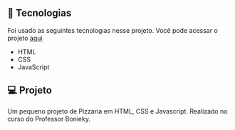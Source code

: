 ## 🚀 Tecnologias

Foi usado as seguintes tecnologias nesse projeto.
Você pode acessar o projeto [aqui](https://projeto-pizzaria.netlify.app/)

- HTML
- CSS
- JavaScript

## 💻 Projeto

Um pequeno projeto de Pizzaria em HTML, CSS e Javascript. Realizado no curso do Professor Bonieky.

